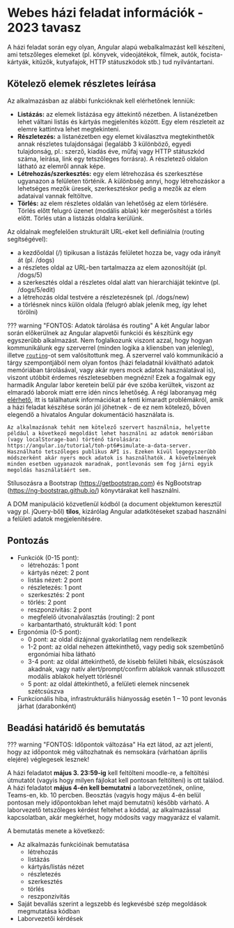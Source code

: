 # Webes házi feladat információk - 2023 tavasz

A házi feladat során egy olyan, Angular alapú webalkalmazást kell készíteni, ami tetszőleges elemeket (pl. könyvek, videojátékok, filmek, autók, focista-kártyák, kitűzők, kutyafajok, HTTP státuszkódok stb.) tud nyilvántartani.

## Kötelező elemek részletes leírása
Az alkalmazásban az alábbi funkcióknak kell elérhetőnek lenniük:

- **Listázás:** az elemek listázása egy áttekintő nézetben. A listanézetben lehet váltani listás és kártyás megjelenítés között. Egy elem részleteit az elemre kattintva lehet megtekinteni.
- **Részletezés:** a listanézetben egy elemet kiválasztva megtekinthetők annak részletes tulajdonságai (legalább 3 különböző, egyedi tulajdonság, pl.: szerző, kiadás éve, műfaj vagy HTTP státuszkód száma, leírása, link egy tetszőleges forrásra). A részletező oldalon látható az elemről annak képe.
- **Létrehozás/szerkesztés:** egy elem létrehozása és szerkesztése ugyanazon a felületen történik. A különbség annyi, hogy létrehozáskor a lehetséges mezők üresek, szerkesztéskor pedig a mezők az elem adataival vannak feltöltve.
- **Törlés:** az elem részletes oldalán van lehetőség az elem törlésére. Törlés előtt felugró üzenet (modális ablak) kér megerősítést a törlés előtt. Törlés után a listázás oldalra kerülünk.

Az oldalnak megfelelően strukturált URL-eket kell definiálnia (routing segítségével):

- a kezdőoldal (/) tipikusan a listázás felületet hozza be, vagy oda irányít át (pl. /dogs)
- a részletes oldal az URL-ben tartalmazza az elem azonosítóját (pl. /dogs/5)
- a szerkesztés oldal a részletes oldal alatt van hierarchiáját tekintve (pl. /dogs/5/edit)
- a létrehozás oldal testvére a részletezésnek (pl. /dogs/new)
- a törlésnek nincs külön oldala (felugró ablak jelenik meg, így lehet törölni)

??? warning "FONTOS: Adatok tárolása és routing"
    A két Angular labor során előkerülnek az Angular alapvetői funkciói és készítünk egy egyszerűbb alkalmazást. Nem foglalkozunk viszont azzal, hogy hogyan kommunikálunk egy szerverrel (minden logika a kliensben van jelenleg), illetve [`routing`](https://angular.io/guide/router)-ot sem valósítottunk meg. A szerverrel való kommunikáció a tárgy szempontjából nem olyan fontos (házi feladatnál kiváltható adatok memóriában tárolásával, vagy akár nyers mock adatok használatával is), viszont utóbbit érdemes részletesebben megnézni! Ezek a fogalmak egy harmadik Angular labor keretein belül pár éve szóba kerültek, viszont az elmaradó laborok miatt erre idén nincs lehetőség. A régi laboranyag még [elérhető](https://github.com/bmeaut/VIAUBB03/tree/master/Web/07%20-%20Angular%203), itt is találhatunk információkat a fenti kimaradt problémákról, amik a házi feladat készítése során jól jöhetnek - de ez nem kötelező, bőven elegendő a hivatalos Angular dokumentáció használata is.

    Az alkalmazásnak tehát nem kötelező szervert használnia, helyette például a következő megoldást lehet használni az adatok memóriában (vagy localStorage-ban) történő tárolására: https://angular.io/tutorial/toh-pt6#simulate-a-data-server. Használható tetszőleges publikus API is. Ezeken kívül legegyszerűbb módszerként akár nyers mock adatok is használhatók. A követelmények minden esetben ugyanazok maradnak, pontlevonás sem fog járni egyik megoldás használatáért sem.

Stílusozásra a Bootstrap (https://getbootstrap.com) és NgBootstrap (https://ng-bootstrap.github.io/) könyvtárakat kell használni.

A DOM manipuláció közvetlenül kódból (a document objektumon keresztül vagy pl. jQuery-ből) **tilos**, kizárólag Angular adatkötéseket szabad használni a felületi adatok megjelenítésére.

## Pontozás

- Funkciók (0-15 pont):
    - létrehozás: 1 pont
    - kártyás nézet: 2 pont
    - listás nézet: 2 pont
    - részletezés: 1 pont
    - szerkesztés: 2 pont
    - törlés: 2 pont
    - reszponzivitás: 2 pont
    - megfelelő útvonalválasztás (routing): 2 pont
    - karbantartható, strukturált kód: 1 pont
- Ergonómia (0-5 pont):
    - 0 pont: az oldal dizájnnal gyakorlatilag nem rendelkezik
    - 1-2 pont: az oldal nehezen áttekinthető, vagy pedig sok szembetűnő ergonómiai hiba látható
    - 3-4 pont: az oldal áttekinthető, de kisebb felületi hibák, elcsúszások akadnak, vagy natív alert/prompt/confirm ablakok vannak stílusozott modális ablakok helyett törlésnél
    - 5 pont: az oldal áttekinthető, a felületi elemek nincsenek szétcsúszva
- Funkcionális hiba, infrastrukturális hiányosság esetén 1 – 10 pont levonás járhat (darabonként)

## Beadási határidő és bemutatás

??? warning "FONTOS: Időpontok változása"
    Ha ezt látod, az azt jelenti, hogy az időpontok még változhatnak és nemsokára (várhatóan április elejére) véglegesek lesznek!

A házi feladatot **május 3. 23:59-ig** kell feltölteni moodle-re, a feltöltési útmutatót (vagyis hogy milyen fájlokat kell pontosan feltölteni) is ott találod. A házi feladatot **május 4-én kell bemutatni** a laborvezetőnek, online, Teams-en, kb. 10 percben. Beosztás (vagyis hogy május 4-én belül pontosan mely időpontokban lehet majd bemutatni) később várható. A laborvezető tetszőleges kérdést feltehet a kóddal, az alkalmazással kapcsolatban, akár megkérhet, hogy módosíts vagy magyarázz el valamit.

A bemutatás menete a következő:

- Az alkalmazás funkcióinak bemutatása
    - létrehozás
    - listázás
    - kártyás/listás nézet
    - részletezés
    - szerkesztés
    - törlés
    - reszponzivitás
- Saját bevallás szerint a legszebb és legkevésbé szép megoldások megmutatása kódban
- Laborvezetői kérdések